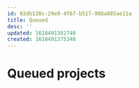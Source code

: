 ```yaml
---
id: 82db138c-29e9-4f67-b517-908a885ae11a
title: Queued
desc: ''
updated: 1618491382748
created: 1618491375348
---
```


# Queued projects